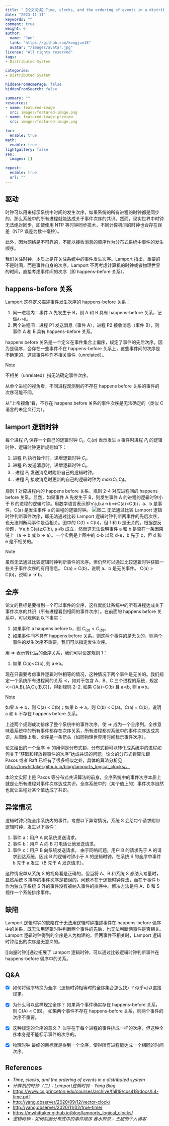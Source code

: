 ```yaml
---
title: "【论文阅读】Time, clocks, and the ordering of events in a distributed system"
date: "2023-11-11"
keywords: ""
comment: true
weight: 0
author:
  name: "Jun"
  link: "https://github.com/kongjun18"
  avatar: "/images/avatar.jpg"
license: "All rights reserved"
tags:
- Distributed System

categories:
- Distributed System

hiddenFromHomePage: false
hiddenFromSearch: false

summary: ""
resources:
- name: featured-image
  src: images/featured-image.png
- name: featured-image-preview
  src: images/featured-image.png

toc:
  enable: true
math:
  enable: true
lightgallery: false
seo:
  images: []

repost:
  enable: true
  url: ""
---
```


## 驱动

时钟可以用来标示系统中时间的发生次序，如果系统的所有进程的时钟都是同步的，那么系统中的所有进程就能达成关于事件次序的共识。然而，现实世界中时钟无法绝对同步，即使使用 NTP 等时钟同步技术，不同计算机间的时钟也会存在误差（NTP 误差为数十毫秒）。

此外，因为网络是不可靠的，不能以接收消息的顺序作为分布式系统中事件的发生顺序。

我们关注时钟，本质上是在关注系统中的事件发生次序。Lamport 指出，重要的不是时间，而是事件自身的次序。Lamport 不再考虑计算机的时钟或者物理世界的时间，直接考虑事件间的次序（即 happens-before 关系）。

## happens-before 关系

Lamport 这样定义描述事件发生次序的 happens-before 关系：
1. 同一进程内：事件 A 先发生于 B，则 A 和 B 具有 happens-before 关系，记做`A->B`。
2. 两个进程间：进程 P1 发送消息（事件 A），进程 P2 接收消息（事件 B），则事件 A 和 B 具有 happens-before 关系。

happens before 关系是一个定义在事件集合上偏序，规定了事件的先后次序。因为是偏序，会存在一些事件不在 happens-before 关系上，这些事件间的次序是不确定的，这些事件称作不相关事件（unrelated）。

>[!NOTE]
>不相关（unrelated）指无法确定事件次序。
>
从单个进程的视角看，不同进程观测到的不存在 happens before 关系的事件的次序可能不同。
>
从“上帝视角”看，不存在 happens before 关系的事件次序是无法确定的（类似 C 语言的未定义行为）。

## lamport 逻辑时钟

每个进程 $P_i$ 保存一个自己的逻辑时钟 $C_i$，$C_i(a)$ 表示发生 a 事件时进程 $P_i$ 的逻辑时钟，逻辑时钟更新规则如下：
1.  进程 $P_i$ 执行操作时，递增逻辑时钟 $C_i$。
2.   进程 $P_i$ 发送消息时，递增逻辑时钟 $C_i$。
3. . 进程 $P_i$ 发送消息时附带自己的逻辑时钟。
4. . 进程 $P_j$ 接收消息时更新的自己的逻辑时钟为 $max(C_i, C_j)$。

规则 1 对应进程内的 happens before 关系，规则 2-4 对应进程间的 happens before 关系。显然，如果事件 A 先发生于 B，则发生事件 A 的进程的逻辑时钟小于 B 的进程的逻辑时钟。用数学语言表示即∀a,b.a→b⟹C(a)<C(b)，a、b 是事件，C(a) 是发生事件 a 的进程的逻辑时钟。
![图二](http://yang.observer/img/in-post/2020-07-26-lamport-logical-time/post-time-2.png)
无法通过比较 Lamport 逻辑时钟判断事件次序，即无法通过比较 Lamport 逻辑时钟判断两事件的先后次序，也无法判断两事件是否相关。图中的 C(f) < C(b)，但 f 和 b 是无关的。根据逆反命题，∀a,b.C(a)≧C(b), a↛b 成立，然而这无法说明事件 a 和 b 是否在一条因果链上（a → b 或 b → a）。一个实例是上图中的 c-b 以及 d-e，b 先于 c，但 d 和 e 是不相关的。

>[!NOTE]
>虽然无法通过比较逻辑时钟判断事件的次序。但仍然可以通过比较逻辑时钟获取一些关于事件次序的有用信息。
>C(a) = C(b)，说明 a、b 是无关事件。
>C(a) > C(b)，说明 a ↛ b。

## 全序
论文的目标是要得到一个可以事件的全序，这样就能让系统中的所有进程达成关于事件次序的共识（所有进程看到相同的事件次序）。在前面的 happens before 关系中，可以观察到以下事实：
1. 如果事件 a happens before b，则 $C_(a) < C_(b)$。
2. 如果事件间不具有 happens before 关系，则这两个事件的是无关的，则两个事件的发生次序不重要，我们可以指定发生次序。

用 ⇒ 表示转化后的全序关系，我们可以设定规则 1：
1. 如果 C(a)<C(b), 则 a⇒b。

现在只需要考虑事件逻辑时钟相等的情况，这种情况下两个事件是无关的。我们规定一个系统所有进程间的关系 ≺，如对于包含 A、B、C 三个进程的系统，规定 ≺={(A,B),(A,C),(B,C)}，得到规则 2:
2. 如果 C(a)=C(b) 且 a≺b,  则 a⇒b。

>[!NOTE]
>如果 a → b，则 C(a) < C(b)；如果 b → a，则 C(b) < C(a)。C(a) = C(b)，说明 a 和 b 不存在 happens before 关系。
>

上述两个规则成功排序了整个系统中的事件次序，使 ⇒ 成为一个全序列。全序意味着系统中的所有事件都存在次序关系，所有进程都对系统中的事件次序达成共识，从图像上看，全序是一条箭头（如同物理世界用时间标示事件次序）。

论文给出的一个全序 ⇒ 的用例是分布式锁，分布式锁可以转化成系统中的进程如何关于“获取和释放锁事件的次序”达成共识的问题。论文的分布式锁算法跟 Paxos 或者 Raft 已经有了很多相似之处，具体的算法分析见 https://mwhittaker.github.io/blog/lamports_logical_clocks/。

本论文实际上是 Paxos 等分布式共识算法的前身，全序系统中的事件次序本质上就是让所有进程对事件次序达成共识，全序系统中的（某个值上的）事件次序自然也就让进程对某个值达成了共识。

## 异常情况
逻辑时钟只能全序系统内的事件，考虑以下异常情况。系统 S 会给每个请求附带逻辑时钟，发生以下事件：
1. 事件 a：用户 A 向系统发送请求。
2. 事件 b：用户 A 向 B 打电话让他发送请求。
3. 事件 c：用户 B 向系统发送请求。
由于网络问题，用户 B 的请求先于 A 的请求到达系统，因此 B 的逻辑时钟小于 A 的逻辑时钟，在系统 S 的全序中事件 b 先于 a 发生（B 先于 A 发送请求）。

这种情况单从系统 S 的视角看是正确的，但当将 A、B 和系统 S 都纳入考量时，显然系统 S 排序的事件次序是错误的。问题不在于逻辑时钟算法，而在于事件 b 作为独立于系统 S 外的事件没有被纳入事件的排序中。解决方法是将 A、B 和 S 视作一个系统排序事件。

## 缺陷

Lamport 逻辑时钟的缺陷在于无法用逻辑时钟描述事件在 happens-before 偏序中的关系，既无法用逻辑时钟判断两个事件的先后，也无法判断两事件是否相关。Lamport 逻辑时钟得到的全序是人为构建的，但两事件不相关时，Lamport 逻辑时钟给出的次序是无意义的。

[[向量时钟]]通过拓展了 Lamport 逻辑时钟，可以通过比较逻辑时钟判断事件在 happens-before 偏序中的关系。

## Q&A
- [x] 如何将偏序转换为全序（逻辑时钟相等时的全序集合怎么找）?
    似乎可以直接规定。
- [x] 为什么可以这样规定全序？
    如果两个事件确实存在 happens-before 关系，则 C(A) < C(B)。
    如果两个事件不存在 happens-before 关系，则两个事件的次序不重要。
- [x] 这种规定的全序的意义？
    似乎在于每个进程的事件排成一样的次序，但这种全序本身是不能标示事件的次序的。
- [x] 物理时钟
最终的目标就是得到一个全序，使得所有进程能达成一个相同的时间次序。


## References
- *Time, clocks, and the ordering of events in a distributed system*
- *计算机的时钟（二）：Lamport逻辑时钟 - Yang Blog*
- https://www.cs.princeton.edu/courses/archive/fall19/cos418/docs/L4-time.pdf
- http://yang.observer/2020/09/12/vector-clock/
- http://yang.observer/2020/11/02/true-time/
- https://mwhittaker.github.io/blog/lamports_logical_clocks/
- *逻辑时钟 - 如何刻画分布式中的事件顺序  春水煎茶 - 王超的个人博客*

